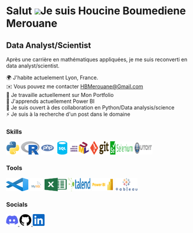 Salut ![](https://user-images.githubusercontent.com/18350557/176309783-0785949b-9127-417c-8b55-ab5a4333674e.gif)Je suis Houcine Boumediene Merouane
===================================================================================================================================================

Data Analyst/Scientist
----------------------

Après une carrière en mathématiques appliquées, je me suis reconverti en data analyst/scientist.

🌍  J'habite actuelement Lyon, France.<br>
✉️  Vous pouvez me contacter [HBMerouane@Gmail.com](mailto:HBMerouane@Gmail.com)<br>
🚀  Je travaille actuellement sur Mon Portfolio <br>
🧠  J'apprends actuellement Power BI <br>
🤝  Je suis ouvert à des collaboration en Python/Data analysis/science <br>
⚡  Je suis à la recherche d'un post dans le domaine

### Skills 
<p align="left">
<a href="https://www.python.org/" target="_blank" rel="noreferrer"><img src="skills/python-colored.svg" width="36" height="36" alt="Python" /></a>
<a href="https://www.r-project.org/" target="_blank" rel="noreferrer"><img src="skills/r-colored.png" width="50" height="36" alt="R language" /></a> 
<a href="https://www.php.net/" target="_blank" rel="noreferrer"><img src="skills/php-colored.svg" width="36" height="36" alt="PHP" /></a>
  <a href="https://www.sql.sh/" target="_blank" rel="noreferrer"><img src="skills/sql-colored.svg" width="36" height="36" alt="Sql" /></a>
  <a href="https://fr.wikipedia.org/wiki/UML_(informatique)" target="_blank" rel="noreferrer"><img src="skills/uml-colored.png" width="50" height="36" alt="UML" /></a>    
  <a href="https://git-scm.com/" target="_blank" rel="noreferrer"><img src="skills/git-colored.png" width="50" height="36" alt="Git" /></a>
  <a href="https://www.selenium.dev/documentation/webdriver/" target="_blank" rel="noreferrer"><img src="skills/selenium-colored.png" width="60" height="36" alt="Selenium" /></a>  
  <a href="https://www.autoitscript.com/site/" target="_blank" rel="noreferrer"><img src="skills/autoit-colored.png" width="50" height="36" alt="AutoIt" /></a>    
</p>
                    
### Tools 
<p align="left">
  <a href="https://code.visualstudio.com/" target="_blank" rel="noreferrer"><img src="tools/vsc-colored.png" width="60" height="36" alt="VSCode" /></a>     
<a href="https://www.mysql.com/" target="_blank" rel="noreferrer"><img src="tools/mysql-colored.svg" width="36" height="36" alt="MySQL" /></a>
  <a href="https://www.microsoft.com/fr-fr/microsoft-365/excel" target="_blank" rel="noreferrer"><img src="tools/excel-colored.png" width="60" height="36" alt="excel" /></a>
  <a href="https://www.talend.com/" target="_blank" rel="noreferrer"><img src="tools/talend-colored.png" width="60" height="36" alt="Talend" /></a>
  <a href="https://powerbi.microsoft.com" target="_blank" rel="noreferrer"><img src="tools/powerbi-colored.png" width="60" height="36" alt="Tableau" /></a>    
  <a href="https://www.tableau.com/" target="_blank" rel="noreferrer"><img src="tools/tableau-colored.png" width="60" height="36" alt="Tableau" /></a>  
</p>

### Socials
                  
<p align="left"> <a href="https://discord.com/users/elho111" target="_blank" rel="noreferrer"> <picture> <source media="(prefers-color-scheme: dark)" srcset="undefined" /> <source media="(prefers-color-scheme: light)" srcset="socials/discord.svg" /> <img src="socials/discord.svg" width="32" height="32" /> </picture> </a> <a href="https://www.github.com/elho2007" target="_blank" rel="noreferrer"> <picture> <source media="(prefers-color-scheme: dark)" srcset="socials/github-dark.svg" /> <source media="(prefers-color-scheme: light)" srcset="socials/github.svg" /> <img src="socials/github.svg" width="32" height="32" /> </picture> </a> <a href="https://www.linkedin.com/in/houcine-boumediene-merouane" target="_blank" rel="noreferrer"> <picture> <source media="(prefers-color-scheme: dark)" srcset="socials/linkedin-dark.svg" /> <source media="(prefers-color-scheme: light)" srcset="socials/linkedin.svg" /> <img src="socials/linkedin.svg" width="32" height="32" /> </picture> </a></p>
